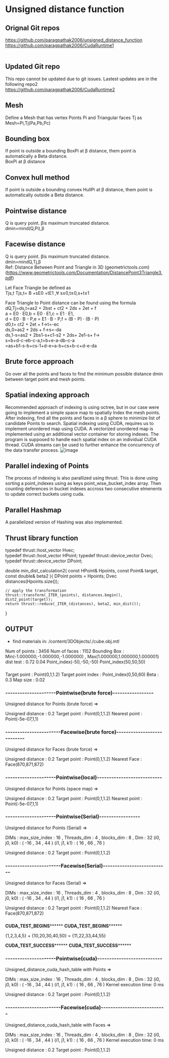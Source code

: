 # Unsigned distance function 
## Orignal Git repos
https://github.com/paragpathak2006/unsigned_distance_function <br/>
https://github.com/paragpathak2006/CudaRuntime1 <br/><br/>

## Updated Git repo
This repo cannot be updated due to git issues. Lastest updates are in the following repo2 <br/>
https://github.com/paragpathak2006/CudaRuntime2 <br/>
## Mesh
Define a Mesh that has vertex Points Pi and Triangular faces Tj as <br/>
Mesh=Pi,Tj(Pa,Pb,Pc)
## Bounding box
If point is outside a bounding BoxPi  at β distance, them point is automatically a Beta distance. <br/>
BoxPi at β distance
## Convex hull method
If point is outside a bounding convex HullPi  at β distance, them point is automatically outside a Beta distance.  <br/>

## Pointwise distance
Q is query point. βis maximum truncated distance. <br/>
dmin=mind(Q,Pi),β <br/>
## Facewise distance
Q is query point. βis maximum truncated distance. <br/>
dmin=mindQ,Tj,β <br/>
Ref: Distance Between Point and Triangle in 3D (geometrictools.com) <br/>
(https://www.geometrictools.com/Documentation/DistancePoint3Triangle3.pdf) <br/>

Let Face Triangle be defined as <br/>
Tjs,t Tjs,t= B +sE0 +tE1 ,∀ s≥0,t≥0,s+t≤1 <br/>

Face Triangle to Point distance can be found using the formula<br/>
dQ,Tj=ds,t=as2 + 2bst + ct2 + 2ds + 2et + f <br/>
a = E0 · E0,b = E0 · E1,c = E1 · E1, <br/>
d = E0 · B - P,e = E1 · B - P,f = (B - P) · (B - P) <br/>
d0,t= ct2 + 2et + f→t=-ec <br/>
ds,0=as2 + 2ds + f→s=-da <br/>
ds,1-s=as2 + 2bs1-s+c1-s2 + 2ds+ 2e1-s+ f→ <br/>
s=b+d-c-eb-c-a,t=b+e-a-db-c-a <br/>
=as+b1-s-b+cs-1+d-e=a-b+cs+b-c+d-e-da <br/>

## Brute force approach
Go over all the points and faces to find the minimum possible distance dmin  between target point and mesh points.
## Spatial indexing approach
Recommended approach of indexing is using octree, but in our case were going to implement a simple space map to spatially Index the mesh points. After indexing, find all the points and faces in a β sphere to minimize list of candidate Points to search.
Spatial indexing using CUDA, requires us to implement unordered map using CUDA. 
A vectorized unordered map is implemented using an additional vector container for storing indexes. 
The program is supposed to handle each spatial index on an individual CUDA thread. 
CUDA streams can be used to further enhance the concurrency of the data transfer process.
![image](https://github.com/paragpathak2006/CudaRuntime1/assets/31978917/b0443065-ff67-4f37-af8e-55b95cbc5726)

## Parallel indexing of Points
The process of indexing is also parallized using thrust. 
This is done using sorting a point_indexes using as keys point_wise_bucket_index array.
Then counting deferences in bucket indexes accross two consecutive elmenents to update correct buckets using cuda.

## Parallel Hashmap
A parallelized version of Hashing was also implemented.

## Thrust library function

typedef thrust::host_vector<double> Hvec;   
typedef thrust::host_vector<Point> HPoint;
typedef thrust::device_vector<double> Dvec; 
typedef thrust::device_vector<Point> DPoint;

double min_dist_calculation2(
const HPoint& Hpoints, 
const Point& target, 
const double& beta2
){
    DPoint points = Hpoints;
    Dvec distances(Hpoints.size());

    // apply the transformation
    thrust::transform(_ITER_(points), distances.begin(), dist2_point(target));
    return thrust::reduce(_ITER_(distances), beta2, min_dist());
}

## OUTPUT


- find materials in: /content/3DObjects/./cube.obj.mtl

Num of points : 3456
Num of faces : 1152
Bounding Box : Min(-1.000000,-1.000000,-1.000000) , Max(1.000000,1.000000,1.000001)
dist test : 
0.72
0.04
Point_index(-50,-50,-50)
Point_index(50,50,50)

###
Target point : Point(0,1,1.2)
Target point index : Point_index(0,50,60)
Beta : 0.3
Map size : 0.02

### ---------------------Pointwise(brute force)-----------------
Unsigned distance for Points (brute force) => 

Unsigned distance : 0.2
Target point : Point(0,1,1.2)
Nearest point : Point(-5e-07,1,1)


### -----------------------Facewise(brute force)---------------------------
Unsigned distance for Faces (brute force) => 

Unsigned distance : 0.2
Target point : Point(0,1,1.2)
Nearest Face : Face(870,871,872)


### ---------------------Pointwise(local)---------------------------
Unsigned distance for Points (space map) => 

Unsigned distance : 0.2
Target point : Point(0,1,1.2)
Nearest point : Point(-5e-07,1,1)


### ---------------------Pointwise(Serial)-----------------
Unsigned distance for Points (Serial) => 

DIMs : 
max_size_index : 16 , Threads_dim : 4 , blocks_dim : 8 , Dim : 32
(i0,  j0, k0) : ( -16 , 34 , 44 )
(i1,  j1, k1) : ( 16 , 66 , 76 )

Unsigned distance : 0.2
Target point : Point(0,1,1.2)


### -----------------------Facewise(Serial)---------------------------
Unsigned distance for Faces (Serial) => 

DIMs : 
max_size_index : 16 , Threads_dim : 4 , blocks_dim : 8 , Dim : 32
(i0,  j0, k0) : ( -16 , 34 , 44 )
(i1,  j1, k1) : ( 16 , 66 , 76 )

Unsigned distance : 0.2
Target point : Point(0,1,1.2)
Nearest Face : Face(870,871,872)




### 
**************************CUDA_TEST_BEGINS********************************
**************************CUDA_TEST_BEGINS********************************

{1,2,3,4,5} + {10,20,30,40,50} = {11,22,33,44,55}

**************************CUDA_TEST_SUCCESS********************************
**************************CUDA_TEST_SUCCESS********************************

### ---------------------Pointwise(cuda)---------------------------
Unsigned_distance_cuda_hash_table with Points => 

DIMs : 
max_size_index : 16 , Threads_dim : 4 , blocks_dim : 8 , Dim : 32
(i0,  j0, k0) : ( -16 , 34 , 44 )
(i1,  j1, k1) : ( 16 , 66 , 76 )
Kernel execution time: 0 ms

Unsigned distance : 0.2
Target point : Point(0,1,1.2)




### -----------------------Facewise(cuda)---------------------------
Unsigned_distance_cuda_hash_table with Faces => 

DIMs : 
max_size_index : 16 , Threads_dim : 4 , blocks_dim : 8 , Dim : 32
(i0,  j0, k0) : ( -16 , 34 , 44 )
(i1,  j1, k1) : ( 16 , 66 , 76 )
Kernel execution time: 0 ms

Unsigned distance : 0.2
Target point : Point(0,1,1.2)




